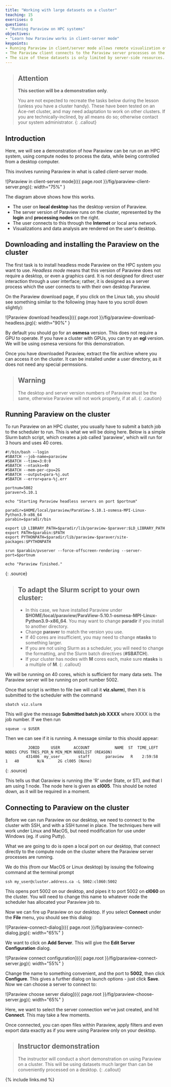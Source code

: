 ```yaml
---
title: "Working with large datasets on a cluster"
teaching: 15
exercises: 0
questions:
- "Running Paraview on HPC systems"
objectives:
- "Learn how Paraview works in client-server mode"
keypoints:
- Running Paraview in client/server mode allows remote visualization of large data sets.
- The Paraview client connects to the Paraview server processes on the cluster.
- The size of these datasets is only limited by server-side resources.
---
```



> ## Attention
>
> **This section will be a demonstration only**.
>
> You are not expected to recreate
> the tasks below during the lesson (unless you have a cluster handy).
> These have been tested on an Ace-net cluster, and may need adaptation
> to work on other clusters. If you are technically-inclined, by all means
> do so; otherwise contact your system administrator.
{: .callout}


## Introduction

Here, we will see a demonstration of how Paraview can be run on an HPC system,
using compute nodes to process the data, while being controlled from a
desktop computer.

This involves running Paraview in what is called *client-server* mode.

![Paraview in client-server mode]({{ page.root }}/fig/paraview-client-server.png){: width="75%" }

The diagram above shows how this works.

- The user on **local desktop** has the desktop version of Paraview.
- The server version of Paraview runs on the cluster, represented by the **login** and **processing nodes** on the right.
- The user connects to this through the **Internet** or local area network.
- Visualizations and data analysis are rendered on the user's desktop.


## Downloading and installing the Paraview on the cluster

The first task is to install headless mode Paraview on the HPC system you
want to use. *Headless mode* means that this version of Paraview does not
require a desktop, or even a graphics card. It is not designed for direct
user interaction through a user interface; rather, it is designed as a
server process which the user connects to with their own desktop Paraview.

On the Paraview download page, if you click on the Linux tab, you should see
something similar to the following (may have to you scroll down slightly):

![Paraview download headless]({{ page.root }}/fig/paraview-download-headless.jpg){: width="90%" }

By default you should go for an **osmesa** version. This does not require
a GPU to operate. If you have a cluster with GPUs, you can try an **egl**
version. We will be using osmesa versions for this demonstration.

Once you have downloaded Paraview, extract the file archive where you can
access it on the cluster. It can be installed under a user directory, as it
does not need any special permssions.

> ## Warning
>
> The desktop and server version numbers of Paraview must be the same,
> otherwise Paraview will not work properly, if at all.
{: .caution}


## Running Paraview on the cluster

To run Paraview on an HPC cluster, you usually have to submit a batch job
to the scheduler to run. This is what we will be doing here. Below
is a simple Slurm batch script, which creates a job called 'paraview',
which will run for 3 hours and uses 40 cores.

~~~
#!/bin/bash --login
#SBATCH --job-name=paraview
#SBATCH --time=3:0:0
#SBATCH --ntasks=40
#SBATCH --mem-per-cpu=2G
#SBATCH --output=para-%j.out
#SBATCH --error=para-%j.err

portnum=5002
paraver=5.10.1

echo "Starting Paraview headless servers on port $portnum"

paradir=$HOME/local/paraview/ParaView-5.10.1-osmesa-MPI-Linux-Python3.9-x86_64
parabin=$paradir/bin

export LD_LIBRARY_PATH=$paradir/lib/paraview-$paraver:$LD_LIBRARY_PATH
export PATH=$parabin:$PATH
export PYTHONPATH=$paradir/lib/paraview-$paraver/site-packages:$PYTHONPATH

srun $parabin/pvserver --force-offscreen-rendering --server-port=$portnum

echo "Paraview finished."
~~~
{: .source}

> ## To adapt the Slurm script to your own cluster:
> 
> - In this case, we have installed Paraview under **$HOME/local/paraview/ParaView-5.10.1-osmesa-MPI-Linux-Python3.9-x86_64**. You may want to change
**paradir** if you install to another directory.
> - Change **paraver** to match the version you use.
> - If 40 cores are insufficient, you may need to change **ntasks** to something larger.
> - If you are not using Slurm as a scheduler, you will need to change the
formatting, and the Slurm batch directives (**#SBATCH**).
> - If your cluster has nodes with **M** cores each, make sure **ntasks** is a multiple of **M**.
{: .callout}

We will be running on 40 cores, which is sufficient for many data sets.
The Paraview server will be running on port number 5002.

Once that script is written to file (we will call it **viz.slurm**), then it
is submitted to the scheduler with the command

`sbatch viz.slurm`

This will give the message **Submitted batch job XXXX** where XXXX is the
job number. If we then run

`squeue -u $USER`

Then we can see if it is running. A message similar to this should appear:
~~~
          JOBID     USER      ACCOUNT           NAME  ST  TIME_LEFT NODES CPUS TRES_PER_N MIN_MEM NODELIST (REASON) 
         431486  my_user        staff       paraview   R    2:59:58     1   40        N/A      2G cl005 (None) 
~~~
{: .source}

This tells us that Oaraview is running (the 'R' under State, or ST), and that
I am using 1 node. The node here is given as **cl005**. This should be noted
down, as it will be required in a moment.


## Connecting to Paraview on the cluster

Before we can run Paraview on our desktop, we need to connect to the cluster
with SSH, and with a SSH tunnel in place. The techniques here will work
under Linux and MacOS, but need modification for use under Windows
(eg. if using Putty).

What we are going to do is open a local port on our desktop, that connect
directly to the compute node on the cluster where the Paraview server
processes are running.

We do this (from our MacOS or Linux desktop) by issuing the following
command at the terminal prompt

`ssh my_user@cluster.address.ca -L 5002:cl060:5002`

This opens port 5002 on our desktop, and pipes it to port 5002 on **cl060**
on the cluster. You will need to change this name to whatever node the
scheduler has allocated your Paraview job to.

Now we can fire up Paraview on our desktop. If you select **Connect** under
the **File** menu, you should see this dialog:

![Paraview-connect-dialog]({{ page.root }}/fig/paraview-connect-dialog.jpg){: width="65%" }

We want to click on **Add Server**. This will give the **Edit Server Configuration** dialog.

![Paraview connect configuration]({{ page.root }}/fig/paraview-connect-server.jpg){: width="55%" }

Change the name to something convenient, and the port to **5002**, then click
**Configure**. This gives a further dialog on launch options - just click
**Save**. Now we can choose a server to connect to:

![Paraview choose server dialog]({{ page.root }}/fig/paraview-choose-server.jpg){: width="65%" }

Here, we want to select the server connection we've just created, and hit
**Connect**. This may take a few moments.

Once connected, you can open files within Paraview, apply filters and even
export data exactly as if you were using Paraview only on your desktop.


> ## Instructor demonstration
>
> The instructor will conduct a short demonstration on using Paraview on a 
> cluster. This will be using datasets much larger than can be conveniently
> processed on a desktop.
{: .callout}


{% include links.md %}
